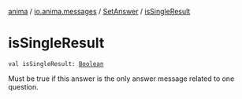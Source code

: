 [anima](../../index.md) / [io.anima.messages](../index.md) / [SetAnswer](index.md) / [isSingleResult](./is-single-result.md)

# isSingleResult

`val isSingleResult: `[`Boolean`](https://kotlinlang.org/api/latest/jvm/stdlib/kotlin/-boolean/index.html)

Must be true if this answer is the only answer message related to one question.

